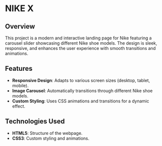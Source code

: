 
# NIKE X 

## Overview
This project is a modern and interactive landing page for Nike featuring a carousel slider showcasing different Nike shoe models. The design is sleek, responsive, and enhances the user experience with smooth transitions and animations.

## Features
- **Responsive Design**: Adapts to various screen sizes (desktop, tablet, mobile).
- **Image Carousel**: Automatically transitions through different Nike shoe models.
- **Custom Styling**: Uses CSS animations and transitions for a dynamic effect.

## Technologies Used
- **HTML5**: Structure of the webpage.
- **CSS3**: Custom styling and animations.
